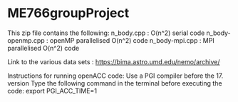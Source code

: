 # ME766groupProject
This zip file contains the following:
n_body.cpp : O(n^2) serial code
n_body-openmp.cpp : openMP parallelised O(n^2) code
n_body-mpi.cpp : MPI parallelised O(n^2) code





Link to the various data sets : https://bima.astro.umd.edu/nemo/archive/

Instructions for running openACC code:
Use a PGI compiler before the 17. version
Type the following command in the terminal before executing the code: export PGI_ACC_TIME=1
